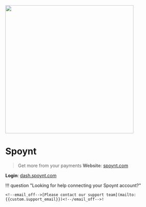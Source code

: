 <img src="https://static.openfintech.io/payment_providers/spoynt/logo.svg?w=400" width="400px" >

# Spoynt

> Get more from your payments
**Website**: [spoynt.com](https://spoynt.com/)

**Login**: [dash.spoynt.com](https://dash.spoynt.com/login?)

!!! question "Looking for help connecting your Spoynt account?"

    <!--email_off-->[Please contact our support team](mailto:{{custom.support_email}})<!--/email_off-->!
